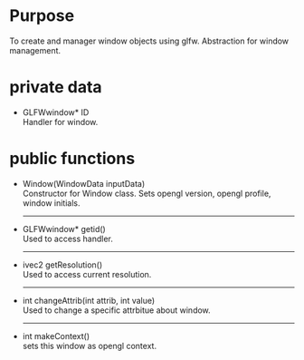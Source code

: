# Purpose
To create and manager window objects using glfw. Abstraction for window management.

# private data
- GLFWwindow* ID<br>
Handler for window.

# public functions
- Window(WindowData inputData)  
Constructor for Window class. Sets opengl version, opengl profile, window initials.<hr>
- GLFWwindow* getid()  
Used to access handler.<hr>
- ivec2 getResolution()  
Used to access current resolution.<hr>
- int changeAttrib(int attrib, int value)  
Used to change a specific attrbitue about window.<hr>
- int makeContext()  
sets this window as opengl context.
